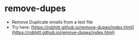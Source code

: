# remove-dupes
- Remove Duplicate emails from a text file
- Try here: [https://robhitt.github.io/remove-dupes/index.html](https://robhitt.github.io/remove-dupes/index.html)